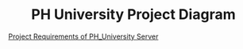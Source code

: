 <h1 style="text-align:center">PH University Project Diagram</h1>
<a href="https://docs.google.com/document/d/1Is3QSFA6SW4NVAytKs-wSrjbtPWh9owv66x-abC3Gpk/edit?tab=t.0">Project Requirements of PH_University Server</a>